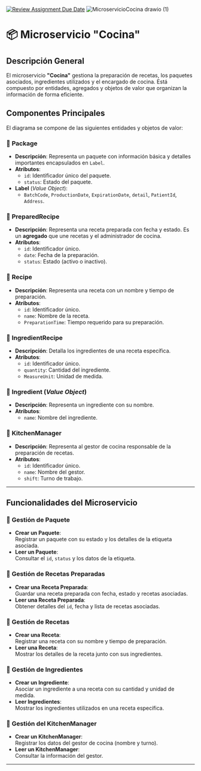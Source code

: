 [![Review Assignment Due Date](https://classroom.github.com/assets/deadline-readme-button-22041afd0340ce965d47ae6ef1cefeee28c7c493a6346c4f15d667ab976d596c.svg)](https://classroom.github.com/a/52Oc7Ap-)
 ![MicroservicioCocina drawio (1)](https://github.com/user-attachments/assets/1995da74-26de-4f9f-8878-e981dea39759)


# 📦 Microservicio "Cocina"

## **Descripción General**  
El microservicio **"Cocina"** gestiona la preparación de recetas, los paquetes asociados, ingredientes utilizados y el encargado de cocina. Está compuesto por entidades, agregados y objetos de valor que organizan la información de forma eficiente.



## **Componentes Principales**  

El diagrama se compone de las siguientes entidades y objetos de valor:

### 📌 **Package**  
- **Descripción**: Representa un paquete con información básica y detalles importantes encapsulados en `Label`.  
- **Atributos**:  
  - `id`: Identificador único del paquete.  
  - `status`: Estado del paquete.  
- **Label** (*Value Object*):  
  - `BatchCode`, `ProductionDate`, `ExpirationDate`, `detail`, `PatientId`, `Address`.  

### 📌 **PreparedRecipe**  
- **Descripción**: Representa una receta preparada con fecha y estado. Es un **agregado** que une recetas y el administrador de cocina.  
- **Atributos**:  
  - `id`: Identificador único.  
  - `date`: Fecha de la preparación.  
  - `status`: Estado (activo o inactivo).  

### 📌 **Recipe**  
- **Descripción**: Representa una receta con un nombre y tiempo de preparación.  
- **Atributos**:  
  - `id`: Identificador único.  
  - `name`: Nombre de la receta.  
  - `PreparationTime`: Tiempo requerido para su preparación.  

### 📌 **IngredientRecipe**  
- **Descripción**: Detalla los ingredientes de una receta específica.  
- **Atributos**:  
  - `id`: Identificador único.  
  - `quantity`: Cantidad del ingrediente.  
  - `MeasureUnit`: Unidad de medida.  

### 📌 **Ingredient** (*Value Object*)  
- **Descripción**: Representa un ingrediente con su nombre.  
- **Atributos**:  
  - `name`: Nombre del ingrediente.  

### 📌 **KitchenManager**  
- **Descripción**: Representa al gestor de cocina responsable de la preparación de recetas.  
- **Atributos**:  
  - `id`: Identificador único.  
  - `name`: Nombre del gestor.  
  - `shift`: Turno de trabajo.  

---

## **Funcionalidades del Microservicio**  

### 🔹 **Gestión de Paquete**  
- **Crear un Paquete**:  
  Registrar un paquete con su estado y los detalles de la etiqueta asociada.  
- **Leer un Paquete**:  
  Consultar el `id`, `status` y los datos de la etiqueta.

### 🔹 **Gestión de Recetas Preparadas**  
- **Crear una Receta Preparada**:  
  Guardar una receta preparada con fecha, estado y recetas asociadas.  
- **Leer una Receta Preparada**:  
  Obtener detalles del `id`, fecha y lista de recetas asociadas.

### 🔹 **Gestión de Recetas**  
- **Crear una Receta**:  
  Registrar una receta con su nombre y tiempo de preparación.  
- **Leer una Receta**:  
  Mostrar los detalles de la receta junto con sus ingredientes.

### 🔹 **Gestión de Ingredientes**  
- **Crear un Ingrediente**:  
  Asociar un ingrediente a una receta con su cantidad y unidad de medida.  
- **Leer Ingredientes**:  
  Mostrar los ingredientes utilizados en una receta específica.

### 🔹 **Gestión del KitchenManager**  
- **Crear un KitchenManager**:  
  Registrar los datos del gestor de cocina (nombre y turno).  
- **Leer un KitchenManager**:  
  Consultar la información del gestor.

---
